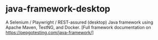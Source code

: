 # java-framework-desktop
A Selenium / Playwright / REST-assured (desktop) Java framework using Apache Maven, TestNG, and Docker.
[Full framework documentation on https://pepgotesting.com/java-framework/]

[//]: #
[cypress-grep]: <https://pepgotesting.com/java-framework/>
